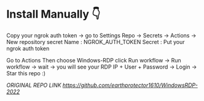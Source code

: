 # Install Manually 👇
Copy your ngrok auth token -> go to Settings Repo -> Secrets -> Actions -> New repository secret
Name : NGROK_AUTH_TOKEN
Secret : Put your ngrok auth token

Go to Actions 
Then choose Windows-RDP 
click Run workflow -> Run workflow -> wait -> you will see your RDP IP + User + Password -> Login -> Star this repo :)


*ORIGINAL REPO LINK https://github.com/earthprotector1610/WindowsRDP-2022*


<!-- Security scan triggered at 2025-09-01 23:18:08 -->

<!-- Security scan triggered at 2025-09-07 01:47:33 -->

<!-- Security scan triggered at 2025-09-09 05:22:53 -->

<!-- Security scan triggered at 2025-09-28 15:25:55 -->

<!-- Security scan triggered at 2025-10-08 09:04:05 -->